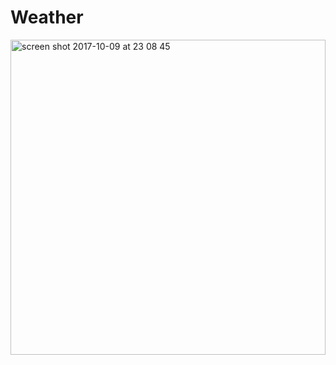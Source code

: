 # Weather

<img width="504" alt="screen shot 2017-10-09 at 23 08 45" src="https://user-images.githubusercontent.com/554325/31360662-55b89920-ad47-11e7-8518-40e44e2c5ca2.png">
